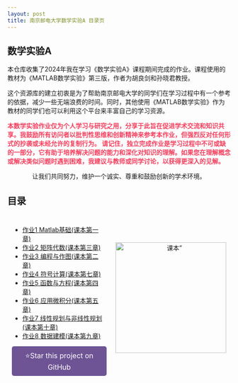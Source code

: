 ```yaml
---
layout: post
title: 南京邮电大学数学实验A 目录页
---
```


<h2>数学实验A</h2>

<p>本仓库收集了2024年我在学习《数学实验A》课程期间完成的作业。课程使用的教材为《MATLAB数学实验》第三版，作者为胡良剑和孙晓君教授。</p>
<p>这个资源库的建立初衷是为了帮助南京邮电大学的同学们在学习过程中有一个参考的依据，减少一些无端浪费的时间。同时，其他使用《MATLAB数学实验》作为教材的同学们也可以利用这个平台来丰富自己的学习资源。</p>
<p style="color: #f43f5e; font-weight: bold;">本数学实验作业仅为个人学习与研究之用，分享于此旨在促进学术交流和知识共享。我鼓励所有访问者以批判性思维和创新精神来参考本作业，但强烈反对任何形式的抄袭或未经允许的复制行为。
请记住，独立完成作业是学习过程中不可或缺的一部分，它有助于培养解决问题的能力和深化对知识的理解。如果您在理解概念或解决类似问题时遇到困难，我建议与教师或同学讨论，以获得更深入的见解。</p>
<p style="text-align: center;">让我们共同努力，维护一个诚实、尊重和鼓励创新的学术环境。<p>

<h2>目录</h2>

<div style="display: flex; align-items: center; justify-content: space-between; width: 100%;" id="fitPhone">
  <div style="flex: 1; padding: 10px;">
    <ul>
      <li><a href="./Task1">作业1 Matlab基础(课本第一章)</a></li>
      <li><a href="./Task2">作业2 矩阵代数(课本第三章)</a></li>
      <li><a href="./Task3">作业3 编程与作图(课本第二章)</a></li>
      <li><a href="./Task4">作业4 符号计算(课本第七章)</a></li>
      <li><a href="./Task5">作业5 函数与方程(课本第四章)</a></li>
      <li><a href="./Task6">作业6 应用微积分(课本第五章)</a></li>
      <li><a href="./Task7">作业7 线性规划与非线性规划(课本第十章)</a></li>
      <li><a href="./Task7">作业8 数据建模(课本第九章)</a></li>
    </ul>
    <a href="https://github.com/Dilettante258/MathExpA" target="_blank" style="display: inline-block; padding: 10px 20px; font-size: 16px; color: #fff; background-color: #6e5494; border: none; border-radius: 5px; text-align: center; text-decoration: none; transition: background-color 0.3s ease;">
      ⭐️Star this project on GitHub
    </a>
  </div>
  <div style="flex: 1; padding: 10px; text-align: center;">
    <img src="https://pic.wang1m.tech/uploads/2404/661e5e8ae688f.png" alt="课本”" style="height:250px;width:auto;">
  </div>
</div>

